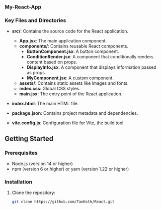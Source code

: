 ### My-React-App
### Key Files and Directories

- **src/**: Contains the source code for the React application.
  - **App.jsx**: The main application component.
  - **components/**: Contains reusable React components.
    - **ButtonComponent.jsx**: A button component.
    - **ConditionRender.jsx**: A component that conditionally renders content based on props.
    - **DisplayInfo.jsx**: A component that displays information passed as props.
    - **MyComponent.jsx**: A custom component.
  - **assets/**: Contains static assets like images and fonts.
  - **index.css**: Global CSS styles.
  - **main.jsx**: The entry point of the React application.

- **index.html**: The main HTML file.
- **package.json**: Contains project metadata and dependencies.
- **vite.config.js**: Configuration file for Vite, the build tool.

## Getting Started

### Prerequisites

- Node.js (version 14 or higher)
- npm (version 6 or higher) or yarn (version 1.22 or higher)

### Installation

1. Clone the repository:

   ```sh
   git clone https://github.com/TanKoth/React.git
